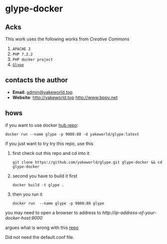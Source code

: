 # glype-docker

## Acks
This work uses the following works from *Creative Commons*

1. `APACHE 2`
2. `PHP 7.2.2`
3. `PHP docker project`
4. [`Glype`](https://sourceforge.net/projects/glypeproxy/)

## contacts the author

* **Email**: [admin@yakeworld.top](mailto:admin@yakeworld.top)
* **Website**: http://yakeworld.top http://www.bppv.net


## hows

if you want to use docker [hub repo](https://hub.docker.com/u/yakeworld/glype/):

    docker run --name glype -p 9000:80 -d yakeworld/glype:latest

if you just want to try try this repo, use this

1. first check out this repo and cd into it

       git clone https://github.com/yakeworld/glype.git glype-docker && cd glype-docker

2. second you have to build it first

       docker build -t glype .

3. then you run it

       docker run  --name glype -p 9000:80 glype

you may need to open a browser to address to *http://ip-address-of-your-docker-host:9000*


argues
what is wrong with this <a href='https://hub.docker.com/r/cinqsoong/glype/'>repo</a>

Did not need the default.conf file.
